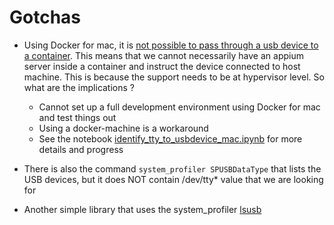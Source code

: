 # Gotchas

- Using Docker for mac, it is [not possible to pass through a usb device to a container](https://docs.docker.com/desktop/faqs/#can-i-pass-through-a-usb-device-to-a-container). This means that we cannot necessarily have an appium server inside a container and instruct the device connected to host machine. This is because the support needs to be at hypervisor level. So what are the implications ?
    - Cannot set up a full development environment using Docker for mac and test things out
    - Using a docker-machine is a workaround
    - See the notebook [identify_tty_to_usbdevice_mac.ipynb](./identify_tty_to_usbdevice_mac.ipynb) for more details and progress

- There is also the command `system_profiler SPUSBDataType` that lists the USB devices, but it does NOT contain /dev/tty* value that we are looking for
- Another simple library that uses the system_profiler [lsusb](https://github.com/jlhonora/lsusb)